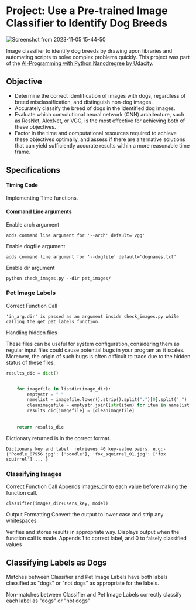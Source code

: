 # Project: Use a Pre-trained Image Classifier to Identify Dog Breeds

![Screenshot from 2023-11-05 15-44-50](https://github.com/gatwirival/DogBreeds/assets/61587290/c50b26ad-66fc-40b4-9bfa-f1fc8704fb5e)

Image classifier to identify dog breeds by drawing upon libraries and automating scripts to solve complex problems quickly. 
This project was part of the [AI-Programming with Python Nanodregree by Udacity](https://www.udacity.com/course/ai-programming-python-nanodegree--nd089).

## Objective
- Determine the correct identification of images with dogs, regardless of breed misclassification, and distinguish non-dog images.
- Accurately classify the breed of dogs in the identified dog images.
- Evaluate which convolutional neural network (CNN) architecture, such as ResNet, AlexNet, or VGG, is the most effective for achieving both of these objectives.
- Factor in the time and computational resources required to achieve these objectives optimally, and assess if there are alternative solutions that can yield sufficiently accurate results within a more reasonable time frame.

## Specifications
#### Timing Code
Implementing Time functions.

#### Command Line arguments
Enable arch argument
```
adds command line argument for '--arch' default='vgg'
```
 Enable dogfile argument
 ```
adds command line argument for '--dogfile' default='dognames.txt'
```
Enable dir argument
```
python check_images.py --dir pet_images/
```

### Pet Image Labels
Correct Function Call
```
'in_arg.dir' is passed as an argument inside check_images.py while calling the get_pet_labels function.
```

Handling hidden files

These files can be useful for system configuration, considering them as regular input files could cause potential bugs in your program as it scales. Moreover, the origin of such bugs is often difficult to trace due to the hidden status of these files.
```py
results_dic = dict()


    for imagefile in listdir(image_dir):  
        emptystr = " "
        namelist = imagefile.lower().strip().split(".")[0].split("_")
        cleanimagefile = emptystr.join([str(item) for item in namelist if item.isalpha()])
        results_dic[imagefile] = [cleanimagefile]
            
    
    return results_dic
```
Dictionary returned is in the correct format.
```
Dictionary key and label  retrieves 40 key-value pairs. e.g:- {'Poodle_07956.jpg': ['poodle'], 'fox_squirrel_01.jpg': ['fox squirrel'] ... }
```

### Classifying Images

Correct Function Call
Appends images_dir to each value before making the function call.

`classifier(images_dir+users_key, model)`

Output Formatting
Convert the output to lower case and strip any whitespaces

Verifies and stores results in appropriate way. Displays output when the function call is made.
Appends 1 to correct label, and 0 to falsely classified values

## Classifying Labels as Dogs

Matches between Classifier and Pet Image Labels have both labels classified as "dogs" or "not dogs" as appropriate for the labels.

Non-matches between Classifier and Pet Image Labels correctly classify each label as "dogs" or "not dogs"



